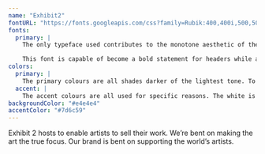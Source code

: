 ```yaml
---
name: "Exhibit2"
fontURL: "https://fonts.googleapis.com/css?family=Rubik:400,400i,500,500i"
fonts:
  primary: |
    The only typeface used contributes to the monotone aesthetic of the website and branding. The slight rounded corners on the sans-serif letters give an inviting feel and new trend.

    This font is capable of become a bold statement for headers while also being a nice and readable body copy.
colors:
  primary: |
    The primary colours are all shades darker of the lightest tone. To keep the focus on the artwork, the colours are relaxing and neutral nude tones. They should all be used in contrast with each other depending on the background. Headers are always darker than body copy unless the background is primary-medium.
  accent: |
    The accent colours are all used for specific reasons. The white is used for text on hover and focus states, light grey for regular text and black for buttons.
backgroundColor: "#e4e4e4"
accentColor: "#7d6c59"
---
```


Exhibit 2 hosts to enable artists to sell their work. We’re bent on making the art the true focus. Our brand is bent on supporting the world’s artists.
